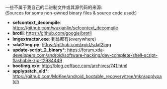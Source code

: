 
一些不属于我自己的二进制文件或其源代码的来源:<br>
(Sources for some non-owned binary files & source code used:)

- **sefcontext_decompile**: https://github.com/wuxianlin/sefcontext_decompile<br>
- **brotli**: https://github.com/google/brotli<br>
- **Imgextractor.exe**: 到处都有(everywhere)<br>
- **sdat2img.py**: https://github.com/xpirt/sdat2img<br>
- **update-script_2_binary***: https://forum.xda-developers.com/android/software-hacking/dev-complete-shell-script-flashable-zip-t2934449<br>
- **bootimg.exe**: http://blog.cofface.com/archives/741.html<br>
- **applypatch_old***: https://github.com/MoKee/android_bootable_recovery/tree/mkn/applypatch<br>